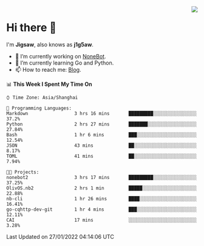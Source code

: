 <a href="#">
  <img align="right" src="https://github-readme-stats.vercel.app/api?username=j1g5awi&count_private=true&show_icons=true&title_color=80070B&text_color=B3B3B3&bg_color=212121&icon_color=80070B" />
</a>

# Hi there 👋

I'm **Jigsaw**, also knows as **j1g5aw**.

- 🔭 I’m currently working on [NoneBot](https://github.com/nonebot).
- 🌱 I’m currently learning Go and Python.
- 📫 How to reach me: [Blog](https://blog.maddestroyer.xyz/).

<!--START_SECTION:waka-->
📊 **This Week I Spent My Time On** 

```text
⌚︎ Time Zone: Asia/Shanghai

💬 Programming Languages: 
Markdown                 3 hrs 16 mins       █████████░░░░░░░░░░░░░░░░   37.2% 
Python                   2 hrs 27 mins       ███████░░░░░░░░░░░░░░░░░░   27.84% 
Bash                     1 hr 6 mins         ███░░░░░░░░░░░░░░░░░░░░░░   12.54% 
JSON                     43 mins             ██░░░░░░░░░░░░░░░░░░░░░░░   8.17% 
TOML                     41 mins             ██░░░░░░░░░░░░░░░░░░░░░░░   7.94%

🐱‍💻 Projects: 
nonebot2                 3 hrs 17 mins       █████████░░░░░░░░░░░░░░░░   37.25% 
OlivOS.nb2               2 hrs 1 min         █████░░░░░░░░░░░░░░░░░░░░   22.88% 
nb-cli                   1 hr 26 mins        ████░░░░░░░░░░░░░░░░░░░░░   16.41% 
go-cqhttp-dev-git        1 hr 4 mins         ███░░░░░░░░░░░░░░░░░░░░░░   12.11% 
CAI                      17 mins             ░░░░░░░░░░░░░░░░░░░░░░░░░   3.28%

```


 Last Updated on 27/01/2022 04:14:06 UTC
<!--END_SECTION:waka-->
